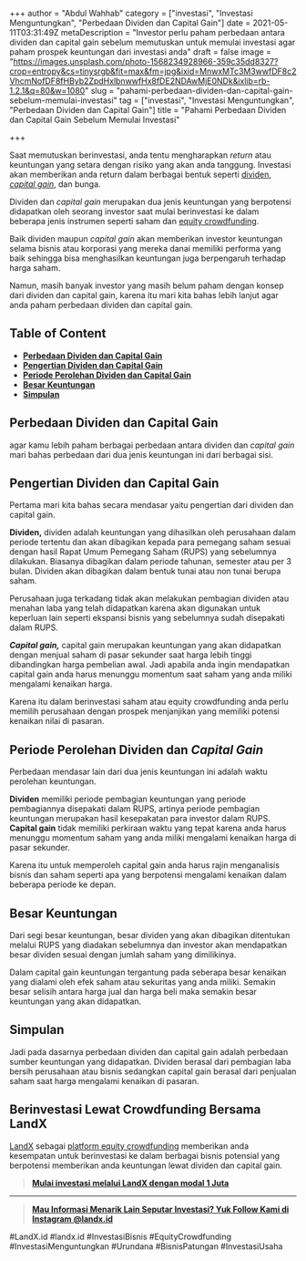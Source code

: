 +++
author = "Abdul Wahhab"
category = ["investasi", "Investasi Menguntungkan", "Perbedaan Dividen dan Capital Gain"]
date = 2021-05-11T03:31:49Z
metaDescription = "Investor perlu paham perbedaan antara dividen dan capital gain sebelum memutuskan untuk memulai investasi agar paham prospek keuntungan dari investasi anda"
draft = false
image = "https://images.unsplash.com/photo-1568234928966-359c35dd8327?crop=entropy&cs=tinysrgb&fit=max&fm=jpg&ixid=MnwxMTc3M3wwfDF8c2VhcmNofDF8fHByb2ZpdHxlbnwwfHx8fDE2NDAwMjE0NDk&ixlib=rb-1.2.1&q=80&w=1080"
slug = "pahami-perbedaan-dividen-dan-capital-gain-sebelum-memulai-investasi"
tag = ["investasi", "Investasi Menguntungkan", "Perbedaan Dividen dan Capital Gain"]
title = "Pahami Perbedaan Dividen dan Capital Gain Sebelum Memulai Investasi"

+++


Saat memutuskan berinvestasi, anda tentu mengharapkan _return_ atau keuntungan yang setara dengan risiko yang akan anda tanggung. Investasi akan memberikan anda return dalam berbagai bentuk seperti [dividen](https://landx.id/), [_capital gain_](https://landx.id/), dan bunga.

Dividen dan _capital gain_ merupakan dua jenis keuntungan yang berpotensi didapatkan oleh seorang investor saat mulai berinvestasi ke dalam beberapa jenis instrumen seperti saham dan [equity crowdfunding](https://landx.id/).

Baik dividen maupun _capital gain_ akan memberikan investor keuntungan selama bisnis atau korporasi yang mereka danai memiliki performa yang baik sehingga bisa menghasilkan keuntungan juga berpengaruh terhadap harga saham.

Namun, masih banyak investor yang masih belum paham dengan konsep dari dividen dan capital gain, karena itu mari kita bahas lebih lanjut agar anda paham perbedaan dividen dan capital gain.

## Table of Content

* **[Perbedaan Dividen dan Capital Gain](#perbedaan-dividen-dan-capital-gain)**
* **[Pengertian Dividen dan Capital Gain](#pengertian-dividen-dan-capital-gain)**
* **[Periode Perolehan Dividen dan Capital Gain](#periode-perolehan-dividen-dan-capital-gain )**
* **[Besar Keuntungan](#besar-keuntungan )**
* **[Simpulan](#simpulan)**

## Perbedaan Dividen dan Capital Gain

agar kamu lebih paham berbagai perbedaan antara dividen dan _capital gain_ mari bahas perbedaan dari dua jenis keuntungan ini dari berbagai sisi.

## Pengertian Dividen dan Capital Gain

Pertama mari kita bahas secara mendasar yaitu pengertian dari dividen dan capital gain.

**Dividen,** dividen adalah keuntungan yang dihasilkan oleh perusahaan dalam periode tertentu dan akan dibagikan kepada para pemegang saham sesuai dengan hasil Rapat Umum Pemegang Saham (RUPS) yang sebelumnya dilakukan. Biasanya dibagikan dalam periode tahunan, semester atau per 3 bulan. Dividen akan dibagikan dalam bentuk tunai atau non tunai berupa saham.

Perusahaan juga terkadang tidak akan melakukan pembagian dividen atau menahan laba yang telah didapatkan karena akan digunakan untuk keperluan lain seperti ekspansi bisnis yang sebelumnya sudah disepakati dalam RUPS.

_**Capital gain,**_ capital gain merupakan keuntungan yang akan didapatkan dengan menjual saham di pasar sekunder saat harga lebih tinggi dibandingkan harga pembelian awal.  Jadi apabila anda ingin mendapatkan capital gain anda harus menunggu momentum saat saham yang anda miliki mengalami kenaikan harga.

Karena itu dalam berinvestasi saham atau equity crowdfunding anda perlu memilih perusahaan dengan prospek menjanjikan yang memiliki potensi kenaikan nilai di pasaran.

## Periode Perolehan Dividen dan _Capital Gain_

Perbedaan mendasar lain dari dua jenis keuntungan ini adalah waktu perolehan keuntungan.

**Dividen** memiliki periode pembagian keuntungan yang periode pembagiannya disepakati dalam RUPS, artinya periode pembagian keuntungan merupakan hasil kesepakatan para investor dalam RUPS. **Capital gain** tidak memiliki perkiraan waktu yang tepat karena anda harus menunggu momentum saham yang anda miliki mengalami kenaikan harga di pasar sekunder.

Karena itu untuk memperoleh capital gain anda harus rajin menganalisis bisnis dan saham seperti apa yang berpotensi mengalami kenaikan dalam beberapa periode ke depan.

## Besar Keuntungan

Dari segi besar keuntungan, besar dividen yang akan dibagikan ditentukan melalui RUPS yang diadakan sebelumnya dan investor akan mendapatkan besar dividen sesuai dengan jumlah saham yang dimilikinya.

Dalam capital gain keuntungan tergantung pada seberapa besar kenaikan yang dialami oleh efek saham atau sekuritas yang anda miliki. Semakin besar selisih antara harga jual dan harga beli maka semakin besar keuntungan yang akan didapatkan.

## Simpulan

Jadi pada dasarnya perbedaan dividen dan capital gain adalah perbedaan sumber keuntungan yang didapatkan. Dividen berasal dari pembagian laba bersih perusahaan atau bisnis sedangkan capital gain berasal dari penjualan saham saat harga mengalami kenaikan di pasaran.

## Berinvestasi Lewat Crowdfunding Bersama LandX

[LandX](https://landx.id/) sebagai [platform equity crowdfunding](https://landx.id/) memberikan anda kesempatan untuk berinvestasi ke dalam berbagai bisnis potensial yang berpotensi memberikan anda keuntungan lewat dividen dan capital gain.

> **[Mulai investasi melalui LandX dengan modal 1 Juta](https://landx.id/)**

---

> **[Mau Informasi Menarik Lain Seputar Investasi? Yuk Follow Kami di Instagram @landx.id](https://www.instagram.com/landx.id/?utm_medium=copy_link)**

#LandX.id	#landx.id	#InvestasiBisnis	#EquityCrowdfunding	#InvestasiMenguntungkan	#Urundana	#BisnisPatungan	#InvestasiUsaha

